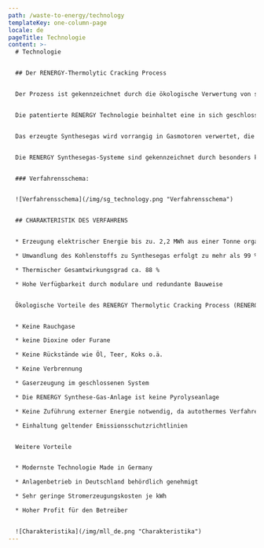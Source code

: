 ```yaml
---
path: /waste-to-energy/technology
templateKey: one-column-page
locale: de
pageTitle: Technologie
content: >-
  # Technologie


  ## Der RENERGY-Thermolytic Cracking Process


  Der Prozess ist gekennzeichnet durch die ökologische Verwertung von stofflich nicht wiederverwendbaren organischen Abfällen.


  Die patentierte RENERGY Technologie beinhaltet eine in sich geschlossene und damit völlig emissionsfreie thermische Abfallbehandlung und besteht im Wesentlichen aus den Prozessschritten Entgasung/Verschwelung (Thermolyse) und Vergasung. Der RENERGY-Thermolytic Cracking Process läuft mit gekoppelten Verfahrensschritten, jedoch in räumlich voneinander getrennten Apparaten ab. Durch dieses System können die jeweils erforderlichen Prozessparameter optimal eingestellt werden, wodurch eine überdurchschnittliche Ausnutzung des Energiegehaltes der eingesetzten Abfallstoffe mit mehr als 99 % erfolgt.


  Das erzeugte Synthesegas wird vorrangig in Gasmotoren verwertet, die je nach Kundenwunsch Nieder- oder Mittelspannungsgeneratoren zur Stromerzeugung antreiben. Durch die zusätzliche Nutzung der von den Motoren erzeugten Abwärme in nachgeschalteten ORC-Anlagen (Organic Rankine Cycle) erreicht der elektrische Wirkungsgrad bis zu 48 %.


  Die RENERGY Synthesegas-Systeme sind gekennzeichnet durch besonders konsequente Nutzung der anfallenden Abwärme für die Aufrechterhaltung des Gesamtprozesses.


  ### Verfahrensschema:


  ![Verfahrensschema](/img/sg_technology.png "Verfahrensschema")


  ## CHARAKTERISTIK DES VERFAHRENS


  * Erzeugung elektrischer Energie bis zu. 2,2 MWh aus einer Tonne organischer Abfälle

  * Umwandlung des Kohlenstoffs zu Synthesegas erfolgt zu mehr als 99 %

  * Thermischer Gesamtwirkungsgrad ca. 88 %

  * Hohe Verfügbarkeit durch modulare und redundante Bauweise


  Ökologische Vorteile des RENERGY Thermolytic Cracking Process (RENERGY-TCP®):


  * Keine Rauchgase

  * keine Dioxine oder Furane

  * Keine Rückstände wie Öl, Teer, Koks o.ä.

  * Keine Verbrennung

  * Gaserzeugung im geschlossenen System

  * Die RENERGY Synthese-Gas-Anlage ist keine Pyrolyseanlage

  * Keine Zuführung externer Energie notwendig, da autothermes Verfahren

  * Einhaltung geltender Emissionsschutzrichtlinien


  Weitere Vorteile


  * Modernste Technologie Made in Germany

  * Anlagenbetrieb in Deutschland behördlich genehmigt

  * Sehr geringe Stromerzeugungskosten je kWh

  * Hoher Profit für den Betreiber


  ![Charakteristika](/img/mll_de.png "Charakteristika")
---
```

